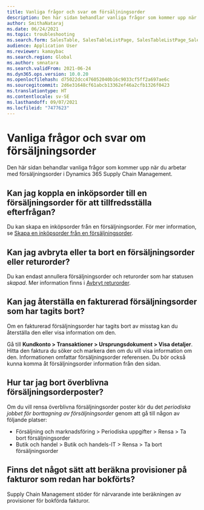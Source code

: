 ```yaml
---
title: Vanliga frågor och svar om försäljningsorder
description: Den här sidan behandlar vanliga frågor som kommer upp när du arbetar med försäljningsorder i Dynamics 365 Supply Chain Management.
author: SmithaNataraj
ms.date: 06/24/2021
ms.topic: troubleshooting
ms.search.form: SalesTable, SalesTableListPage, SalesTableListPage_SalesCancelOrder
audience: Application User
ms.reviewer: kamaybac
ms.search.region: Global
ms.author: smnatara
ms.search.validFrom: 2021-06-24
ms.dyn365.ops.version: 10.0.20
ms.openlocfilehash: d75022dcc476052040b16c9033cf5ff2a697ae6c
ms.sourcegitcommit: 2d6e31648cf61abcb13362ef46a2cfb1326f0423
ms.translationtype: HT
ms.contentlocale: sv-SE
ms.lasthandoff: 09/07/2021
ms.locfileid: "7477623"
---
```

# <a name="sales-order-faqs"></a>Vanliga frågor och svar om försäljningsorder

Den här sidan behandlar vanliga frågor som kommer upp när du arbetar med försäljningsorder i Dynamics 365 Supply Chain Management.

## <a name="can-i-link-a-purchase-order-to-a-sales-order-to-fulfill-demand"></a>Kan jag koppla en inköpsorder till en försäljningsorder för att tillfredsställa efterfrågan?

Du kan skapa en inköpsorder från en försäljningsorder. För mer information, se [Skapa en inköpsorder från en försäljningsorder](/dynamics365/supply-chain/sales-marketing/tasks/create-purchase-order-sales-order).

## <a name="can-i-cancel-or-delete-a-sales-order-or-return-order"></a>Kan jag avbryta eller ta bort en försäljningsorder eller returorder?

Du kan endast annullera försäljningsorder och returorder som har statusen *skapad*. Mer information finns i [Avbryt returorder](/dynamics365/supply-chain/service-management/cancel-return-order).

## <a name="can-i-restore-an-invoiced-sales-order-that-was-deleted"></a>Kan jag återställa en fakturerad försäljningsorder som har tagits bort?

Om en fakturerad försäljningsorder har tagits bort av misstag kan du återställa den eller visa information om den.

Gå till **Kundkonto \> Transaktioner \> Ursprungsdokument \> Visa detaljer**. Hitta den faktura du söker och markera den om du vill visa information om den. Informationen omfattar försäljningsorder referensen. Du bör också kunna komma åt försäljningsorder information från den sidan.

## <a name="how-do-i-delete-orphaned-sales-order-records"></a>Hur tar jag bort överblivna försäljningsorderposter?

Om du vill rensa överblivna försäljningsorder poster kör du det *periodiska jobbet för borttagning av försäljningsorder* genom att gå till någon av följande platser:

- Försäljning och marknadsföring \> Periodiska uppgifter \> Rensa \> Ta bort försäljningsorder
- Butik och handel \> Butik och handels-IT \> Rensa \> Ta bort försäljningsorder

## <a name="is-there-a-way-to-calculate-commissions-on-invoices-that-have-already-been-posted"></a>Finns det något sätt att beräkna provisioner på fakturor som redan har bokförts?

Supply Chain Management stöder för närvarande inte beräkningen av provisioner för bokförda fakturor.
